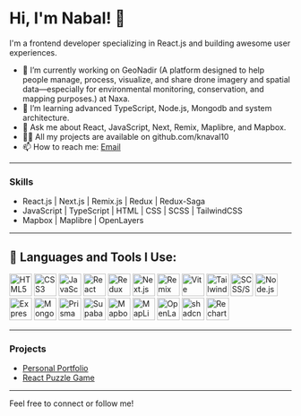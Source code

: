 # Hi, I'm Nabal! 👋

I'm a frontend developer specializing in React.js and building awesome user experiences.

- 🔭 I’m currently working on GeoNadir (A platform designed to help people manage, process, visualize, and share drone imagery and spatial data—especially for environmental monitoring, conservation, and mapping purposes.) at Naxa.
- 🌱 I’m learning advanced TypeScript, Node.js, Mongodb and system architecture.
- 💬 Ask me about React, JavaScript, Next, Remix, Maplibre, and Mapbox.
- 👨‍💻 All my projects are available on github.com/knaval10
- 📫 How to reach me: [Email](mailto:your.nabal.khadka7@gmail.com)

---

### Skills

- React.js | Next.js | Remix.js | Redux | Redux-Saga   
- JavaScript | TypeScript | HTML | CSS | SCSS | TailwindCSS  
- Mapbox | Maplibre | OpenLayers  

---

## 🚀 Languages and Tools I Use:

<p align="left">
  <!-- Core Web Tech -->
  <img src="https://cdn.jsdelivr.net/gh/devicons/devicon/icons/html5/html5-original.svg" title="HTML5" width="40" height="40"/>
  <img src="https://cdn.jsdelivr.net/gh/devicons/devicon/icons/css3/css3-original.svg" title="CSS3" width="40" height="40"/>
  <img src="https://cdn.jsdelivr.net/gh/devicons/devicon/icons/javascript/javascript-original.svg" title="JavaScript" width="40" height="40"/>
  
  <!-- React Ecosystem -->
  <img src="https://cdn.jsdelivr.net/gh/devicons/devicon/icons/react/react-original.svg" title="React" width="40" height="40"/>
  <img src="https://cdn.jsdelivr.net/gh/devicons/devicon/icons/redux/redux-original.svg" title="Redux" width="40" height="40"/>
  <img src="https://cdn.jsdelivr.net/gh/devicons/devicon/icons/nextjs/nextjs-original.svg" title="Next.js" width="40" height="40" style="background-color:white;"/>
  <img src="https://www.vectorlogo.zone/logos/remixicon/remixicon-icon.svg" title="Remix" width="40" height="40"/>
  
  <!-- Build & Styling -->
  <img src="https://vitejs.dev/logo.svg" title="Vite" width="40" height="40"/>
  <img src="https://cdn.jsdelivr.net/npm/simple-icons@v11/icons/tailwindcss.svg" title="Tailwind CSS" width="40" height="40"/>
  <img src="https://cdn.jsdelivr.net/gh/devicons/devicon/icons/sass/sass-original.svg" title="SCSS/SASS" width="40" height="40"/>
  
  <!-- Backend & DB -->
  <img src="https://cdn.jsdelivr.net/gh/devicons/devicon/icons/nodejs/nodejs-original.svg" title="Node.js" width="40" height="40"/>
  <img src="https://cdn.jsdelivr.net/gh/devicons/devicon/icons/express/express-original.svg" title="Express" width="40" height="40"/>
  <img src="https://cdn.jsdelivr.net/gh/devicons/devicon/icons/mongodb/mongodb-original.svg" title="MongoDB" width="40" height="40"/>
  <img src="https://cdn.jsdelivr.net/gh/devicons/devicon/icons/prisma/prisma-original.svg" title="Prisma ORM" width="40" height="40"/>
  <img src="https://raw.githubusercontent.com/supabase/supabase/master/packages/common/assets/images/logo-dark.png" title="Supabase" width="40" height="40"/>
  
  <!-- GIS & Mapping -->
  <img src="https://cdn.jsdelivr.net/npm/simple-icons@v11/icons/mapbox.svg" title="Mapbox" width="40" height="40"/>
  <img src="https://avatars.githubusercontent.com/u/70042002?s=200&v=4" title="MapLibre" width="40" height="40"/>
  <img src="https://avatars.githubusercontent.com/u/39546041?s=200&v=4" title="OpenLayers" width="40" height="40"/>
  
  <!-- UI & Charts -->
  <img src="https://avatars.githubusercontent.com/u/139895814?s=200&v=4" title="shadcn/ui" width="40" height="40"/>
  <img src="https://avatars.githubusercontent.com/u/13381038?s=200&v=4" title="Recharts" width="40" height="40"/>
</p>

---

### Projects

- [Personal Portfolio](https://github.com/Knaval10/personal_portfolio)  
- [React Puzzle Game](https://github.com/Knaval10/puzzle_game)  

---

Feel free to connect or follow me!
